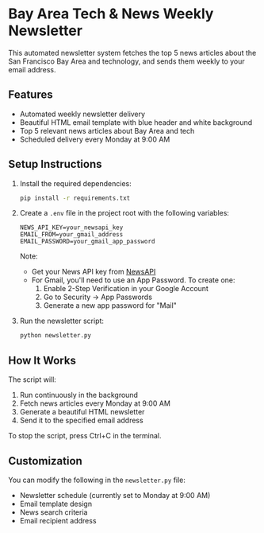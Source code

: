 # Bay Area Tech & News Weekly Newsletter

This automated newsletter system fetches the top 5 news articles about the San Francisco Bay Area and technology, and sends them weekly to your email address.

## Features

- Automated weekly newsletter delivery
- Beautiful HTML email template with blue header and white background
- Top 5 relevant news articles about Bay Area and tech
- Scheduled delivery every Monday at 9:00 AM

## Setup Instructions

1. Install the required dependencies:
   ```bash
   pip install -r requirements.txt
   ```

2. Create a `.env` file in the project root with the following variables:
   ```
   NEWS_API_KEY=your_newsapi_key
   EMAIL_FROM=your_gmail_address
   EMAIL_PASSWORD=your_gmail_app_password
   ```

   Note: 
   - Get your News API key from [NewsAPI](https://newsapi.org/)
   - For Gmail, you'll need to use an App Password. To create one:
     1. Enable 2-Step Verification in your Google Account
     2. Go to Security → App Passwords
     3. Generate a new app password for "Mail"

3. Run the newsletter script:
   ```bash
   python newsletter.py
   ```

## How It Works

The script will:
1. Run continuously in the background
2. Fetch news articles every Monday at 9:00 AM
3. Generate a beautiful HTML newsletter
4. Send it to the specified email address

To stop the script, press Ctrl+C in the terminal.

## Customization

You can modify the following in the `newsletter.py` file:
- Newsletter schedule (currently set to Monday at 9:00 AM)
- Email template design
- News search criteria
- Email recipient address 
